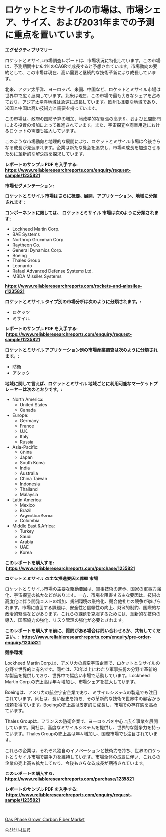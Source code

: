 <p><h1>ロケットとミサイルの市場は、市場シェア、サイズ、および2031年までの予測に重点を置いています。</h1></p><p><strong>エグゼクティブサマリー</strong></p>
<p><p>ロケットとミサイル市場調査レポートは、市場状況に特化しています。この市場は、予測期間中に6.4％のCAGRで成長すると予想されています。市場動向の要約として、この市場は現在、高い需要と継続的な技術革新により成長しています。</p><p>北米、アジア太平洋、ヨーロッパ、米国、中国など、ロケットとミサイル市場は世界中で広く展開しています。北米は現在、この市場で最も大きなシェアを占めており、アジア太平洋地域は急速に成長しています。欧州も重要な地域であり、米国と中国は高い技術力と需要を持っています。</p><p>この市場は、政府の国防予算の増加、地政学的な緊張の高まり、および民間部門による投資の増加によって推進されています。また、宇宙探査や商業用途におけるロケットの需要も拡大しています。</p><p>このような市場動向と地理的な展開により、ロケットとミサイル市場は今後さらなる成長が見込まれます。企業は新たな機会を追求し、市場の成長を加速させるために革新的な解決策を探求しています。</p></p>
<p><strong>レポートのサンプル PDF を入手する: <a href="https://www.reliableresearchreports.com/enquiry/request-sample/1235821">https://www.reliableresearchreports.com/enquiry/request-sample/1235821</a></strong></p>
<p><strong>市場セグメンテーション:</strong></p>
<p><strong> ロケットとミサイル 市場はさらに概要、展開、アプリケーション、地域に分類されます :</strong></p>
<p><strong>コンポーネントに関しては、 ロケットとミサイル 市場は次のように分類されます: &nbsp;</strong></p>
<p><ul><li>Lockheed Martin Corp.</li><li>BAE Systems</li><li>Northrop Grumman Corp.</li><li>Raytheon Co.</li><li>General Dynamics Corp.</li><li>Boeing</li><li>Thales Group</li><li>Leonardo</li><li>Rafael Advanced Defense Systems Ltd.</li><li>MBDA Missiles Systems</li></ul></p>
<p><strong><a href="https://www.reliableresearchreports.com/rockets-and-missiles-r1235821">https://www.reliableresearchreports.com/rockets-and-missiles-r1235821</a></strong></p>
<p><strong> ロケットとミサイル タイプ別の市場分析は次のように分類されます。:</strong></p>
<p><ul><li>ロケッツ</li><li>ミサイル</li></ul></p>
<p><strong>レポートのサンプル PDF を入手する: &nbsp;<a href="https://www.reliableresearchreports.com/enquiry/request-sample/1235821">https://www.reliableresearchreports.com/enquiry/request-sample/1235821</a></strong></p>
<p><strong> ロケットとミサイル アプリケーション別の市場産業調査は次のように分類されます。:</strong></p>
<p><ul><li>防衛</li><li>アタック</li></ul></p>
<p><strong>地域に関して言えば、ロケットとミサイル 地域ごとに利用可能なマーケットプレーヤーは次のとおりです。:</strong></p>
<p><ul>
    <li>
        North America:
        <ul>
            <li>United States</li>
            <li>Canada</li>
        </ul>
    </li>
    <li>
        Europe:
        <ul>
            <li>Germany</li>
            <li>France</li>
            <li>U.K.</li>
            <li>Italy</li>
            <li>Russia</li>
        </ul>
    </li>
    <li>
        Asia-Pacific:
        <ul>
            <li>China</li>
            <li>Japan</li>
            <li>South Korea</li>
            <li>India</li>
            <li>Australia</li>
            <li>China Taiwan</li>
            <li>Indonesia</li>
            <li>Thailand</li>
            <li>Malaysia</li>
        </ul>
    </li>
    <li>
        Latin America:
        <ul>
            <li>Mexico</li>
            <li>Brazil</li>
            <li>Argentina Korea</li>
            <li>Colombia</li>
        </ul>
    </li>
    <li>
        Middle East & Africa:
        <ul>
            <li>Turkey</li>
            <li>Saudi</li>
            <li>Arabia</li>
            <li>UAE</li>
            <li>Korea</li>
        </ul>
    </li>
    </ul></p>
<p><strong>このレポートを購入する: &nbsp;<a href="https://www.reliableresearchreports.com/purchase/1235821">https://www.reliableresearchreports.com/purchase/1235821</a></strong></p>
<p><strong>ロケットとミサイル の主な推進要因と障壁 市場</strong></p>
<p><p>ロケットとミサイル市場の主要な駆動要因は、軍事技術の進歩、国家の軍事力強化、宇宙探査の拡大などがあります。一方、市場を阻害する主な要因は、技術の高度化に伴う開発コストの増加、規制環境の厳格化、競合他社との競争が挙げられます。市場に直面する課題は、安全性と信頼性の向上、財政的制約、国際的な政治的緊張などがあります。これらの課題を克服するためには、革新的な技術の導入、国際協力の強化、リスク管理の強化が必要とされます。</p></p>
<p><strong>このレポートを購入する前に、質問がある場合は問い合わせるか、共有してください。:&nbsp; <a href="https://www.reliableresearchreports.com/enquiry/pre-order-enquiry/1235821">https://www.reliableresearchreports.com/enquiry/pre-order-enquiry/1235821</a></strong></p>
<p><strong>競争環境</strong></p>
<p><p>Lockheed Martin Corp.は、アメリカの航空宇宙企業で、ロケットとミサイルの分野で世界的に有名です。同社は、70年以上にわたり軍事技術の分野で革新的な製品を提供しており、世界中で幅広い市場で活動しています。Lockheed Martin Corp.の売上高は年々増加し、市場シェアを拡大しています。</p><p>Boeingは、アメリカの航空宇宙企業であり、ミサイルシステムの製造でも注目されています。同社は、長い歴史を持ち、その革新的な技術で世界中の顧客から信頼を得ています。Boeingの売上高は安定的に成長し、市場での存在感を高めています。</p><p>Thales Groupは、フランスの防衛企業で、ヨーロッパを中心に広く事業を展開しています。同社は、高度なミサイルシステムを提供し、世界的な競争力を持っています。Thales Groupの売上高は年々増加し、国際市場でも注目されています。</p><p>これらの企業は、それぞれ独自のイノベーションと技術力を持ち、世界のロケットとミサイル市場で競争力を維持しています。市場全体の成長に伴い、これらの企業の売上高も拡大しており、今後もさらなる成長が期待されています。</p></p>
<p><strong>このレポートを購入する: &nbsp; <a href="https://www.reliableresearchreports.com/purchase/1235821">https://www.reliableresearchreports.com/purchase/1235821</a></strong></p>
<p><strong>レポートのサンプル PDF を入手する: &nbsp;<a href="https://www.reliableresearchreports.com/enquiry/request-sample/1235821">https://www.reliableresearchreports.com/enquiry/request-sample/1235821</a></strong><strong></strong></p>
<p>&nbsp;</p>
<p><p><a href="https://github.com/Sinjinluong3e0awx2m195k76/Market-Research-Report-List-2/blob/main/gas-phase-grown-carbon-fiber-market.md">Gas Phase Grown Carbon Fiber Market</a></p><p><a href="https://github.com/darrellockm3ytan895656/Market-Research-Report-List-1/blob/main/513009322219.md">숙신산 나트륨</a></p></p>